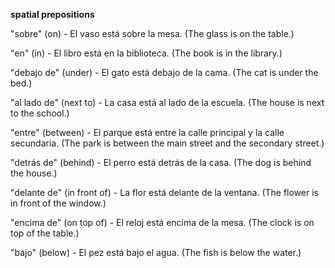 **spatial prepositions**

"sobre" (on) - El vaso está sobre la mesa. (The glass is on the table.)

"en" (in) - El libro está en la biblioteca. (The book is in the library.)

"debajo de" (under) - El gato está debajo de la cama. (The cat is under the bed.)

"al lado de" (next to) - La casa está al lado de la escuela. (The house is next to the school.)

"entre" (between) - El parque está entre la calle principal y la calle secundaria. (The park is between the main street and the secondary street.)

"detrás de" (behind) - El perro está detrás de la casa. (The dog is behind the house.)

"delante de" (in front of) - La flor está delante de la ventana. (The flower is in front of the window.)

"encima de" (on top of) - El reloj está encima de la mesa. (The clock is on top of the table.)

"bajo" (below) - El pez está bajo el agua. (The fish is below the water.)
